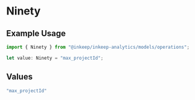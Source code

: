# Ninety

## Example Usage

```typescript
import { Ninety } from "@inkeep/inkeep-analytics/models/operations";

let value: Ninety = "max_projectId";
```

## Values

```typescript
"max_projectId"
```
